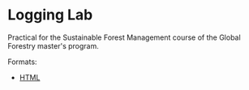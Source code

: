 # Logging Lab

Practical for the Sustainable Forest Management course of the Global Forestry master's program.

Formats:

- [HTML]([TP-LoggingLab.html](https://ericmarcon.github.io/TP-LoggingLab/TP-LoggingLab.html)https://ericmarcon.github.io/TP-LoggingLab/TP-LoggingLab.html)
